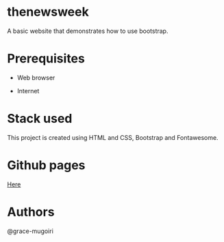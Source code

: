 # thenewsweek
A basic website that demonstrates how to use bootstrap.

# Prerequisites

- Web browser

- Internet

# Stack used

This project is created using HTML and CSS, Bootstrap and Fontawesome.



# Github pages
[Here](https://https://grace-mugoiri.github.io/newsweek.com/)

# Authors
@grace-mugoiri

